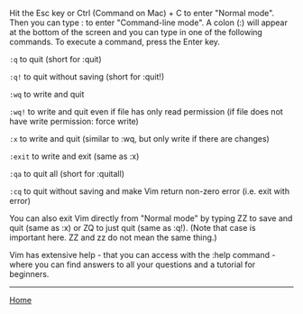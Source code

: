 Hit the Esc key or Ctrl (Command on Mac) + C to enter "Normal mode". Then you can type : to enter "Command-line mode". A colon (:) will appear at the bottom of the screen and you can type in one of the following commands. To execute a command, press the Enter key.

`:q` to quit (short for :quit)

`:q!` to quit without saving (short for :quit!)

`:wq` to write and quit

`:wq!` to write and quit even if file has only read permission (if file does not have write permission: force write)

`:x` to write and quit (similar to :wq, but only write if there are changes)

`:exit` to write and exit (same as :x)

`:qa` to quit all (short for :quitall)

`:cq` to quit without saving and make Vim return non-zero error (i.e. exit with error)

You can also exit Vim directly from "Normal mode" by typing ZZ to save and quit (same as :x) or ZQ to just quit (same as :q!). (Note that case is important here. ZZ and zz do not mean the same thing.)

Vim has extensive help - that you can access with the :help command - where you can find answers to all your questions and a tutorial for beginners.

---
[Home](/README.md)

